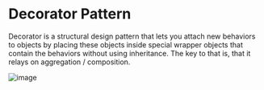 # Decorator Pattern

Decorator is a structural design pattern that lets you attach new behaviors to objects by placing these objects inside special wrapper objects that contain the behaviors without using inheritance. The key to that is, that it relays on aggregation / composition.


![image](https://user-images.githubusercontent.com/61289714/205940082-601330de-0f97-4f6c-9991-04baefcc3c5c.png)
